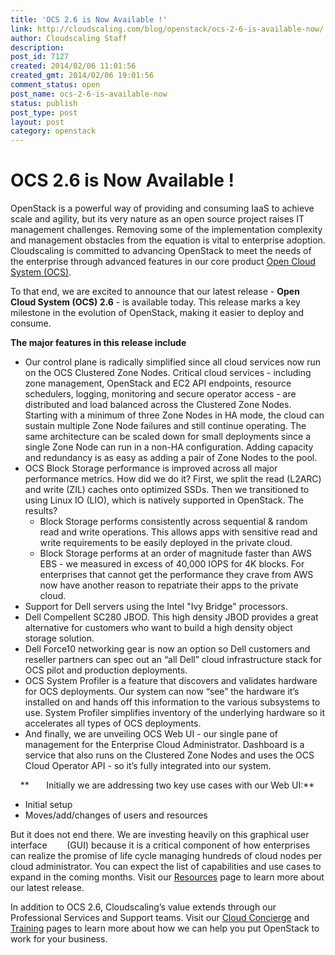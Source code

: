 ```yaml
---
title: 'OCS 2.6 is Now Available !'
link: http://cloudscaling.com/blog/openstack/ocs-2-6-is-available-now/
author: Cloudscaling Staff
description: 
post_id: 7127
created: 2014/02/06 11:01:56
created_gmt: 2014/02/06 19:01:56
comment_status: open
post_name: ocs-2-6-is-available-now
status: publish
post_type: post
layout: post
category: openstack
---
```


# OCS 2.6 is Now Available !

OpenStack is a powerful way of providing and consuming IaaS to achieve scale and agility, but its very nature as an open source project raises IT management challenges. Removing some of the implementation complexity and management obstacles from the equation is vital to enterprise adoption. Cloudscaling is committed to advancing OpenStack to meet the needs of the enterprise through advanced features in our core product [Open Cloud System (OCS)](http://www.cloudscaling.com/products/ocs-system-overview/).

To that end, we are excited to announce that our latest release - **Open Cloud System (OCS) 2.6** \- is available today. This release marks a key milestone in the evolution of OpenStack, making it easier to deploy and consume.

**The major features in this release include**

  * Our control plane is radically simplified since all cloud services now run on the OCS Clustered Zone Nodes. Critical cloud services - including zone management, OpenStack and EC2 API endpoints, resource schedulers, logging, monitoring and secure operator access - are distributed and load balanced across the Clustered Zone Nodes. Starting with a minimum of three Zone Nodes in HA mode, the cloud can sustain multiple Zone Node failures and still continue operating. The same architecture can be scaled down for small deployments since a single Zone Node can run in a non-HA configuration. Adding capacity and redundancy is as easy as adding a pair of Zone Nodes to the pool.
  * OCS Block Storage performance is improved across all major performance metrics. How did we do it? First, we split the read (L2ARC) and write (ZIL) caches onto optimized SSDs. Then we transitioned to using Linux IO (LIO), which is natively supported in OpenStack. The results? 
    * Block Storage performs consistently across sequential & random read and write operations. This allows apps with sensitive read and write requirements to be easily deployed in the private cloud.
    * Block Storage performs at an order of magnitude faster than AWS EBS - we measured in excess of 40,000 IOPS for 4K blocks. For enterprises that cannot get the performance they crave from AWS now have another reason to repatriate their apps to the private cloud.
  * Support for Dell servers using the Intel "Ivy Bridge" processors.
  * Dell Compellent SC280 JBOD. This high density JBOD provides a great alternative for customers who want to build a high density object storage solution.
  * Dell Force10 networking gear is now an option so Dell customers and reseller partners can spec out an “all Dell” cloud infrastructure stack for OCS pilot and production deployments.
  * OCS System Profiler is a feature that discovers and validates hardware for OCS deployments. Our system can now “see” the hardware it’s installed on and hands off this information to the various subsystems to use. System Profiler simplifies inventory of the underlying hardware so it accelerates all types of OCS deployments.
  * And finally, we are unveiling OCS Web UI - our single pane of management for the Enterprise Cloud Administrator. Dashboard is a service that also runs on the Clustered Zone Nodes and uses the OCS Cloud Operator API - so it’s fully integrated into our system.

    **       Initially we are addressing two key use cases with our Web UI:**

  * Initial setup
  * Moves/add/changes of users and resources

But it does not end there. We are investing heavily on this graphical user interface        (GUI) because it is a critical component of how enterprises can realize the promise of life cycle managing hundreds of cloud nodes per cloud administrator. You can expect the list of capabilities and use cases to expand in the coming months. Visit our [Resources](/resources/) page to learn more about our latest release.

In addition to OCS 2.6, Cloudscaling’s value extends through our Professional Services and Support teams. Visit our [Cloud Concierge](/services/cloud-concierge-services/) and [Training](https://www.cloudscaling.com/services/training/) pages to learn more about how we can help you put OpenStack to work for your business.